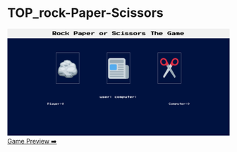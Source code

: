 # TOP_rock-Paper-Scissors

![game preview](./game_screenShot.png)
[Game Preview ➡️](https://gifted-snyder-558356.netlify.app/)
